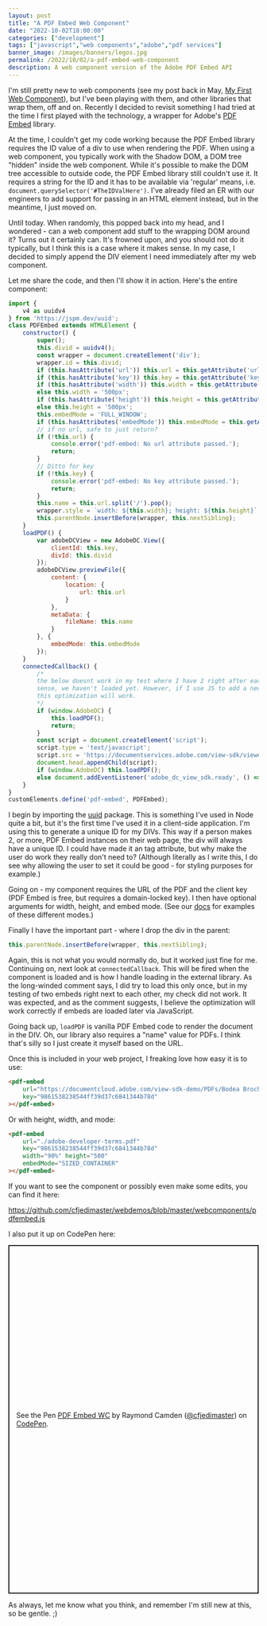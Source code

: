 ```yaml
---
layout: post
title: "A PDF Embed Web Component"
date: "2022-10-02T18:00:00"
categories: ["development"]
tags: ["javascript","web components","adobe","pdf services"]
banner_image: /images/banners/legos.jpg
permalink: /2022/10/02/a-pdf-embed-web-component
description: A web component version of the Adobe PDF Embed API
---
```


I'm still pretty new to web components (see my post back in May, [My First Web Component](https://www.raymondcamden.com/2022/05/18/my-first-web-component)), but I've been playing with them, and other libraries that wrap them, off and on. Recently I decided to revisit something I had tried at the time I first played with the technology, a wrapper for Adobe's [PDF Embed](https://developer.adobe.com/document-services/apis/pdf-embed/) library. 

At the time, I couldn't get my code working because the PDF Embed library requires the ID value of a div to use when rendering the PDF. When using a web component, you typically work with the Shadow DOM, a DOM tree "hidden" inside the web component. While it's possible to make the DOM tree accessible to outside code, the PDF Embed library still couldn't use it. It requires a string for the ID and it has to be available via 'regular' means, i.e. `document.querySelector('#TheIDValHere')`. I've already filed an ER with our engineers to add support for passing in an HTML element instead, but in the meantime, I just moved on. 

Until today. When randomly, this popped back into my head, and I wondered - can a web component add stuff to the wrapping DOM around it? Turns out it certainly can. It's frowned upon, and you should not do it typically, but I think this is a case where it makes sense. In my case, I decided to simply append the DIV element I need immediately after my web component. 

Let me share the code, and then I'll show it in action. Here's the entire component:

```js
import {
    v4 as uuidv4
} from 'https://jspm.dev/uuid';
class PDFEmbed extends HTMLElement {
    constructor() {
        super();
        this.divid = uuidv4();
        const wrapper = document.createElement('div');
        wrapper.id = this.divid;
        if (this.hasAttribute('url')) this.url = this.getAttribute('url');
        if (this.hasAttribute('key')) this.key = this.getAttribute('key');
        if (this.hasAttribute('width')) this.width = this.getAttribute('width');
        else this.width = '500px';
        if (this.hasAttribute('height')) this.height = this.getAttribute('height');
        else this.height = '500px';
        this.embedMode = 'FULL_WINDOW';
        if (this.hasAttributes('embedMode')) this.embedMode = this.getAttribute('embedMode');
        // if no url, safe to just return?
        if (!this.url) {
            console.error('pdf-embed: No url attribute passed.');
            return;
        }
        // Ditto for key
        if (!this.key) {
            console.error('pdf-embed: No key attribute passed.');
            return;
        }
        this.name = this.url.split('/').pop();
        wrapper.style = `width: ${this.width}; height: ${this.height}`;
        this.parentNode.insertBefore(wrapper, this.nextSibling);
    }
    loadPDF() {
        var adobeDCView = new AdobeDC.View({
            clientId: this.key,
            divId: this.divid
        });
        adobeDCView.previewFile({
            content: {
                location: {
                    url: this.url
                }
            },
            metaData: {
                fileName: this.name
            }
        }, {
            embedMode: this.embedMode
        });
    }
    connectedCallback() {
        /*
        the below doesnt work in my test where I have 2 right after each other, but it makes
        sense, we haven't loaded yet. However, if I use JS to add a new pdf-embed element, in theory, 
        this optimization will work.
        */
        if (window.AdobeDC) {
            this.loadPDF();
            return;
        }
        const script = document.createElement('script');
        script.type = 'text/javascript';
        script.src = 'https://documentservices.adobe.com/view-sdk/viewer.js';
        document.head.appendChild(script);
        if (window.AdobeDC) this.loadPDF();
        else document.addEventListener('adobe_dc_view_sdk.ready', () => this.loadPDF());
    }
}
customElements.define('pdf-embed', PDFEmbed);
```

I begin by importing the [uuid](https://www.npmjs.com/package/uuid) package. This is something I've used in Node quite a bit, but it's the first time I've used it in a client-side application. I'm using this to generate a unique ID for my DIVs. This way if a person makes 2, or more, PDF Embed instances on their web page, the div will always have a unique ID. I could have made it an tag attribute, but why make the user do work they really don't need to? (Although literally as I write this, I do see why allowing the user to set it could be good - for styling purposes for example.) 

Going on - my component requires the URL of the PDF and the client key (PDF Embed is free, but requires a domain-locked key). I then have optional arguments for width, height, and embed mode. (See our [docs](https://developer.adobe.com/document-services/docs/overview/pdf-embed-api/howtos/) for examples of these different modes.) 

Finally I have the important part - where I drop the div in the parent:

```js
this.parentNode.insertBefore(wrapper, this.nextSibling);
```

Again, this is not what you would normally do, but it worked just fine for me. Continuing on, next look at `connectedCallback`. This will be fired when the component is loaded and is how I handle loading in the external library. As the long-winded comment says, I did try to load this only once, but in my testing of two embeds right next to each other, my check did not work. It was expected, and as the comment suggests, I believe the optimization will work correctly if embeds are loaded later via JavaScript. 

Going back up, `loadPDF` is vanilla PDF Embed code to render the document in the DIV. Oh, our library also requires a "name" value for PDFs. I think that's silly so I just create it myself based on the URL. 

Once this is included in your web project, I freaking love how easy it is to use:

```html
<pdf-embed 
    url="https://documentcloud.adobe.com/view-sdk-demo/PDFs/Bodea Brochure.pdf" 
    key="9861538238544ff39d37c6841344b78d"
></pdf-embed>
```

Or with height, width, and mode:

```html
<pdf-embed 
    url="./adobe-developer-terms.pdf" 
    key="9861538238544ff39d37c6841344b78d" 
    width="90%" height="500"
    embedMode="SIZED_CONTAINER"
></pdf-embed>
```

If you want to see the component or possibly even make some edits, you can find it here: 

<https://github.com/cfjedimaster/webdemos/blob/master/webcomponents/pdfembed.js>

I also put it up on CodePen here:

<p class="codepen" data-height="700" data-default-tab="result" data-slug-hash="wvjjEWR" data-user="cfjedimaster" style="height: 700px; box-sizing: border-box; display: flex; align-items: center; justify-content: center; border: 2px solid; margin: 1em 0; padding: 1em;">
  <span>See the Pen <a href="https://codepen.io/cfjedimaster/pen/wvjjEWR">
  PDF Embed WC</a> by Raymond Camden (<a href="https://codepen.io/cfjedimaster">@cfjedimaster</a>)
  on <a href="https://codepen.io">CodePen</a>.</span>
</p>
<script async src="https://cpwebassets.codepen.io/assets/embed/ei.js"></script>

As always, let me know what you think, and remember I'm still new at this, so be gentle. ;)
